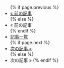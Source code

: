 <!-- Call To Action -->
<ul class="pagination">
{% if page.previous %}
<li class="prev"><a href="{{ page.previous.url | relative_url }}" title="{{ page.previous.title }}">&laquo; 前の記事</a></li>
{% else %}
<li class="prev disabled"><a>&laquo; 前の記事</a></li>
{% endif %}
<li><a href="{{ '/blog/' | relative_url }}">記事一覧</a></li>
{% if page.next %}
<li class="next"><a href="{{ page.next.url | relative_url }}" title="{{ page.next.title }}">次の記事 &raquo;</a></li>
{% else %}
<li class="next disabled"><a>次の記事 &raquo;</a>
{% endif %}
</ul>
<!-- End Call To Action -->
